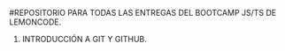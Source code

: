 #REPOSITORIO PARA TODAS LAS ENTREGAS DEL BOOTCAMP JS/TS DE LEMONCODE.

1. INTRODUCCIÓN A GIT Y GITHUB.
